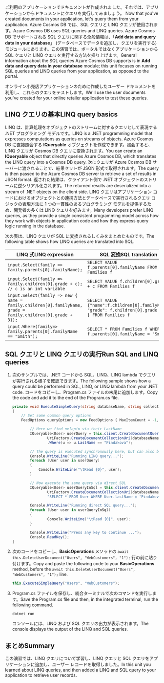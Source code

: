 <span data-ttu-id="7fe08-101"><!--TODO: Explain how to do ExecuteNext (pages closer to SDK imp) vs ToList (continuation token)--> ご利用のアプリケーションでドキュメントが作成されました。それでは、アプリケーションからドキュメントにクエリを実行してみましょう。</span><span class="sxs-lookup"><span data-stu-id="7fe08-101"><!--TODO: Explain how to do ExecuteNext (pages closer to SDK imp) vs ToList (continuation token)--> Now that you've created documents in your application, let's query them from your application.</span></span> <span data-ttu-id="7fe08-102">Azure Cosmos DB では、SQL クエリと LINQ クエリが使用されます。</span><span class="sxs-lookup"><span data-stu-id="7fe08-102">Azure Cosmos DB uses SQL queries and LINQ queries.</span></span> <span data-ttu-id="7fe08-103">Azure Cosmos DB でサポートされる SQL クエリに関する全般情報は、「**Add data and query data in your database**」 (データベースでデータを追加し、クエリを実行する) モジュールにあります。この演習では、ポータルではなくアプリケーションから SQL クエリと LINQ クエリを実行する方法を採り上げます。</span><span class="sxs-lookup"><span data-stu-id="7fe08-103">General information about the SQL queries Azure Cosmos DB supports is in **Add data and query data in your database** module; this unit focuses on running SQL queries and LINQ queries from your application, as opposed to the portal.</span></span>

<span data-ttu-id="7fe08-104">オンライン小売店アプリケーションのために作成したユーザー ドキュメントを利用し、これらのクエリをテストします。</span><span class="sxs-lookup"><span data-stu-id="7fe08-104">We'll use the user documents you've created for your online retailer application to test these queries.</span></span>

## <a name="linq-query-basics"></a><span data-ttu-id="7fe08-105">LINQ クエリの基本</span><span class="sxs-lookup"><span data-stu-id="7fe08-105">LINQ query basics</span></span>

<span data-ttu-id="7fe08-106">LINQ は、計算処理をオブジェクトのストリームに対するクエリとして表現する .NET プログラミング モデルです。</span><span class="sxs-lookup"><span data-stu-id="7fe08-106">LINQ is a .NET programming model that expresses computations as queries on streams of objects.</span></span> <span data-ttu-id="7fe08-107">Azure Cosmos DB に直接照会する **IQueryable** オブジェクトを作成できます。照会すると、LINQ クエリが Cosmos DB クエリに変換されます。</span><span class="sxs-lookup"><span data-stu-id="7fe08-107">You can create an **IQueryable** object that directly queries Azure Cosmos DB, which translates the LINQ query into a Cosmos DB query.</span></span> <span data-ttu-id="7fe08-108">次にクエリが Azure Cosmos DB サーバーに渡されることで、結果セットが JSON 形式で取得されます。</span><span class="sxs-lookup"><span data-stu-id="7fe08-108">The query is then passed to the Azure Cosmos DB server to retrieve a set of results in JSON format.</span></span> <span data-ttu-id="7fe08-109">返された結果は、クライアント側で .NET オブジェクトのストリームに逆シリアル化されます。</span><span class="sxs-lookup"><span data-stu-id="7fe08-109">The returned results are deserialized into a stream of .NET objects on the client side.</span></span> <span data-ttu-id="7fe08-110">LINQ クエリはアプリケーション コードにおけるオブジェクトとの連携方法とデータベースで実行されるクエリ ロジックの表現方法に 1 つの一貫性のあるプログラミング モデルを提供するため、開発者の多くは LINQ クエリを好みます。</span><span class="sxs-lookup"><span data-stu-id="7fe08-110">Many developers prefer LINQ queries, as they provide a single consistent programming model across how they work with objects in application code and how they express query logic running in the database.</span></span>

<span data-ttu-id="7fe08-111">次の表は、LINQ クエリが SQL に変換されるしくみをまとめたものです。</span><span class="sxs-lookup"><span data-stu-id="7fe08-111">The following table shows how LINQ queries are translated into SQL.</span></span>

| <span data-ttu-id="7fe08-112">LINQ 式</span><span class="sxs-lookup"><span data-stu-id="7fe08-112">LINQ expression</span></span> | <span data-ttu-id="7fe08-113">SQL 変換</span><span class="sxs-lookup"><span data-stu-id="7fe08-113">SQL translation</span></span> |
|---|---|
| `input.Select(family => family.parents[0].familyName);`| `SELECT VALUE f.parents[0].familyName FROM Families f` |
|`input.Select(family => family.children[0].grade + c); // c is an int variable` | `SELECT VALUE f.children[0].grade + c FROM Families f` |
|`input.Select(family => new { name = family.children[0].familyName, grade = family.children[0].grade + 3});`| `SELECT VALUE {"name":f.children[0].familyName, "grade": f.children[0].grade + 3 } FROM Families f`|
|`input.Where(family=> family.parents[0].familyName == "Smith");`|`SELECT * FROM Families f WHERE f.parents[0].familyName = "Smith"`|

## <a name="run-sql-and-linq-queries"></a><span data-ttu-id="7fe08-114">SQL クエリと LINQ クエリの実行</span><span class="sxs-lookup"><span data-stu-id="7fe08-114">Run SQL and LINQ queries</span></span>

1. <span data-ttu-id="7fe08-115">次のサンプルでは、.NET コードから SQL、LINQ、LINQ lambda でクエリが実行される様子を確認できます。</span><span class="sxs-lookup"><span data-stu-id="7fe08-115">The following sample shows how a query could be performed in SQL, LINQ, or LINQ lambda from your .NET code.</span></span> <span data-ttu-id="7fe08-116">コードをコピーし、Program.cs ファイルの末尾に追加します。</span><span class="sxs-lookup"><span data-stu-id="7fe08-116">Copy the code and add it to the end of the Program.cs file.</span></span>

    ```csharp
    private void ExecuteSimpleQuery(string databaseName, string collectionName)
    {
        // Set some common query options
        FeedOptions queryOptions = new FeedOptions { MaxItemCount = -1, EnableCrossPartitionQuery = true };
    
            // Here we find nelapin via their LastName
            IQueryable<User> userQuery = this.client.CreateDocumentQuery<User>(
                    UriFactory.CreateDocumentCollectionUri(databaseName, collectionName), queryOptions)
                    .Where(u => u.LastName == "Pindakova");
    
            // The query is executed synchronously here, but can also be executed asynchronously via the IDocumentQuery<T> interface
            Console.WriteLine("Running LINQ query...");
            foreach (User user in userQuery)
            {
                Console.WriteLine("\tRead {0}", user);
            }
    
            // Now execute the same query via direct SQL
            IQueryable<User> userQueryInSql = this.client.CreateDocumentQuery<User>(
                    UriFactory.CreateDocumentCollectionUri(databaseName, collectionName), 
                    "SELECT * FROM User WHERE User.lastName = 'Pindakova'", queryOptions );
    
            Console.WriteLine("Running direct SQL query...");
            foreach (User user in userQueryInSql)
            {
                    Console.WriteLine("\tRead {0}", user);
            }
    
            Console.WriteLine("Press any key to continue ...");
            Console.ReadKey();
    }
    ```

1. <span data-ttu-id="7fe08-117">次のコードをコピーし、**BasicOperations** メソッドの `await this.DeleteUserDocument("Users", "WebCustomers", "1");` 行の前に貼り付けます。</span><span class="sxs-lookup"><span data-stu-id="7fe08-117">Copy and paste the following code to your **BasicOperations** method, before the `await this.DeleteUserDocument("Users", "WebCustomers", "1");` line.</span></span>

    ```csharp
    this.ExecuteSimpleQuery("Users", "WebCustomers");
    ```

1. <span data-ttu-id="7fe08-118">Program.cs ファイルを保存し、統合ターミナルで次のコマンドを実行します。</span><span class="sxs-lookup"><span data-stu-id="7fe08-118">Save the Program.cs file and then, in the integrated terminal, run the following command.</span></span>
    
    ```
    dotnet run
    ```

    <span data-ttu-id="7fe08-119">コンソールには、LINQ および SQL クエリの出力が表示されます。</span><span class="sxs-lookup"><span data-stu-id="7fe08-119">The console displays the output of the LINQ and SQL queries.</span></span>

## <a name="summary"></a><span data-ttu-id="7fe08-120">まとめ</span><span class="sxs-lookup"><span data-stu-id="7fe08-120">Summary</span></span>

<span data-ttu-id="7fe08-121">この演習では、LINQ クエリについて学習し、LINQ クエリと SQL クエリをアプリケーションに追加し、ユーザー レコードを取得しました。</span><span class="sxs-lookup"><span data-stu-id="7fe08-121">In this unit you learned about LINQ queries, and then added a LINQ and SQL query to your application to retrieve user records.</span></span>